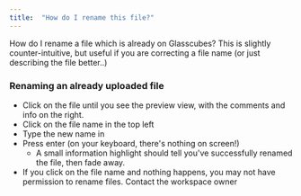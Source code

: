 ```yaml
---
title:  "How do I rename this file?"
---
```

How do I rename a file which is already on Glasscubes? This is slightly counter-intuitive, but useful if you are correcting a file name (or just describing the file better..)

### Renaming an already uploaded file
* Click on the file until you see the preview view, with the comments and info on the right.
* Click on the file name in the top left
* Type the new name in
* Press enter (on your keyboard, there's nothing on screen!)
  * A small information highlight should tell you've successfully renamed the file, then fade away.
* If you click on the file name and nothing happens, you may not have permission to rename files. Contact the workspace owner



